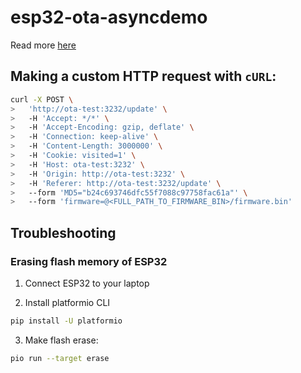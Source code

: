 # esp32-ota-asyncdemo

Read more [here](https://husarnet.com/blog/internet-ota-esp32)

## Making a custom HTTP request with `cURL`:

```bash
curl -X POST \
>   'http://ota-test:3232/update' \
>   -H 'Accept: */*' \
>   -H 'Accept-Encoding: gzip, deflate' \
>   -H 'Connection: keep-alive' \
>   -H 'Content-Length: 3000000' \
>   -H 'Cookie: visited=1' \
>   -H 'Host: ota-test:3232' \
>   -H 'Origin: http://ota-test:3232' \
>   -H 'Referer: http://ota-test:3232/update' \
>   --form 'MD5="b24c693746dfc55f7088c97758fac61a"' \
>   --form 'firmware=@<FULL_PATH_TO_FIRMWARE_BIN>/firmware.bin'
```

## Troubleshooting

### Erasing flash memory of ESP32

1. Connect ESP32 to your laptop

2. Install platformio CLI

```bash
pip install -U platformio
```

3. Make flash erase:

```bash
pio run --target erase
```